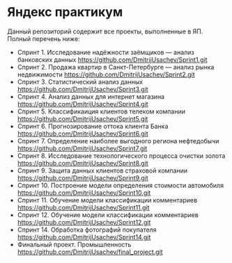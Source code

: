 # Яндекс практикум

Данный репозиторий содержит все проекты, выполненные в ЯП. Полный перечень ниже:
- Спринт 1. Исследование надёжности заёмщиков — анализ банковских данных https://github.com/DmitrijUsachev/Sprint1.git
- Спринт 2. Продажа квартир в Санкт-Петербурге — анализ рынка недвижимости https://github.com/DmitrijUsachev/Sprint2.git
- Спринт 3. Статистический анализ данных https://github.com/DmitrijUsachev/Sprint3.git
- Спринт 4. Анализ данных для интернет магазина https://github.com/DmitrijUsachev/Sprint4.git
- Спринт 5. Классификаиция клиентов телеком компании https://github.com/DmitrijUsachev/Sprint5.git
- Спринт 6. Прогнозирование оттока клиента Банка https://github.com/DmitrijUsachev/Sprint6.git
- Спринт 7. Определение наиболее выгодного региона нефтедобычи https://github.com/DmitrijUsachev/Sprint7.git
- Спринт 8. Исследование технологического процесса очистки золота https://github.com/DmitrijUsachev/Sprint8.git
- Спринт 9. Защита данных клиентов страховой компании https://github.com/DmitrijUsachev/Sprint9.git
- Спринт 10. Построение модели определения стоимости автомобиля https://github.com/DmitrijUsachev/Sprint10.git
- Спринт 11. Обучение модели классификации комментариев https://github.com/DmitrijUsachev/Sprint11.git
- Спринт 12. Обучение модели классификации комментариев https://github.com/DmitrijUsachev/Sprint12.git
- Спринт 14. Обработка фотографий покупателя https://github.com/DmitrijUsachev/Sprint14.git
- Финальный проект. Промышленность https://github.com/DmitrijUsachev/final_project.git
